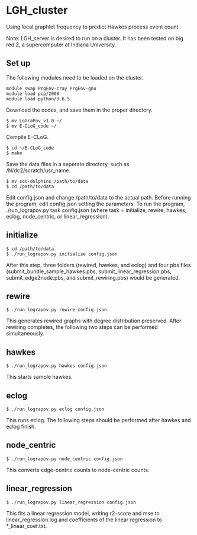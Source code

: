 # LGH_cluster
Using local graphlet frequency to predict Hawkes process event count

Note: LGH_server is desired to run on a cluster. It has been tested on big red 2, a supercomputer at Indiana University. 

## Set up
The following modules need to be loaded on the cluster. 
```
module swap PrgEnv-cray PrgEnv-gnu
module load pcp/2008
module load python/3.6.5
```

Download the codes, and save them in the proper directory. 
```
$ mv LoGraPov_v1.0 ~/
$ mv E-CLoG_code ~/
```
Compile E-CLoG. 
```
$ cd ~/E-CLoG_code
$ make
```
Save the data files in a seperate directory, such as /N/dc2/scratch/usr_name.
```
$ mv soc-dolphins /path/to/data
$ cd /path/to/data
```
Edit config.json and change /path/to/data to the actual path. 
Before running the program, edit config.json setting the parameters. 
To run the program, ./run_lograpov.py task config.json (where task = initialize, rewire, hawkes, eclog, node_centric, or linear_regression).

## initialize
```
$ cd /path/to/data
$ ./run_lograpov.py initialize config.json
```
After this step, three folders (rewired, hawkes, and eclog) and four pbs files (submit_bundle_sample_hawkes.pbs, submit_linear_regression.pbs, submit_edge2node.pbs, and submit_rewiring.pbs) would be generated. 

## rewire
```
$ ./run_lograpov.py rewire config.json
```
This generates rewired graphs with degree distribution preserved. 
After rewiring completes, the following two steps can be performed simultaneously. 

## hawkes
```
$ ./run_lograpov.py hawkes config.json
```
This starts sample hawkes. 

## eclog
```
$ ./run_lograpov.py eclog config.json
```
This runs eclog. 
The following steps should be performed after hawkes and eclog finish. 

## node_centric
```
$ ./run_lograpov.py node_centric config.json
```
This converts edge-centric counts to node-centric counts. 

## linear_regression
```
$ ./run_lograpov.py linear_regression config.json
```
This fits a linear regression model, writing r2-score and mse to linear_regression.log and coefficients of the linear regression to *_linear_coef.txt.

